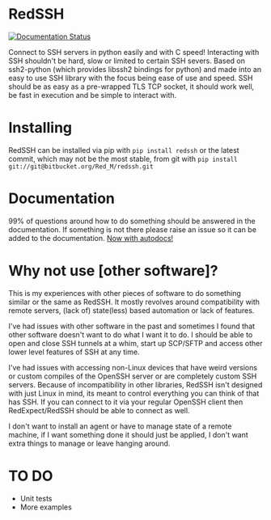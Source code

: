 # RedSSH
[![Documentation Status](https://readthedocs.org/projects/redssh/badge/?version=latest)](https://redssh.readthedocs.io/en/latest/?badge=latest)

Connect to SSH servers in python easily and with C speed!
Interacting with SSH shouldn't be hard, slow or limited to certain SSH severs.
Based on ssh2-python (which provides libssh2 bindings for python) and made into an easy to use SSH library with the focus being ease of use and speed.
SSH should be as easy as a pre-wrapped TLS TCP socket, it should work well, be fast in execution and be simple to interact with.


# Installing

RedSSH can be installed via pip with `pip install redssh` or the latest commit, which may not be the most stable, from git with `pip install git://git@bitbucket.org/Red_M/redssh.git`


# Documentation
99% of questions around how to do something should be answered in the documentation.
If something is not there please raise an issue so it can be added to the documentation.
[Now with autodocs!](https://redssh.readthedocs.io/en/latest/ "Documentation! :)")


# Why not use [other software]?

This is my experiences with other pieces of software to do something similar or the same as RedSSH.
It mostly revolves around compatibility with remote servers, (lack of) state(less) based automation or lack of features.

I've had issues with other software in the past and sometimes I found that other software doesn't want to do what I want it to do.
I should be able to open and close SSH tunnels at a whim, start up SCP/SFTP and access other lower level features of SSH at any time.

I've had issues with accessing non-Linux devices that have weird versions or custom compiles of the OpenSSH server or are completely custom SSH servers.
Because of incompatibility in other libraries, RedSSH isn't designed with just Linux in mind, its meant to control everything you can think of that has SSH.
If you can connect to it via your regular OpenSSH client then RedExpect/RedSSH should be able to connect as well.

I don't want to install an agent or have to manage state of a remote machine, if I want something done it should just be applied,
I don't want extra things to manage or leave hanging around.


# TO DO
- Unit tests
- More examples

